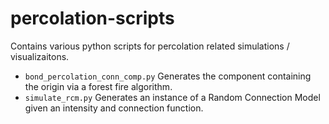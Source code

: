 # percolation-scripts
Contains various python scripts for percolation related simulations / visualizaitons.

 - `bond_percolation_conn_comp.py` Generates the component containing the origin via a forest fire algorithm.
 - `simulate_rcm.py` Generates an instance of a Random Connection Model given an intensity and connection function.
